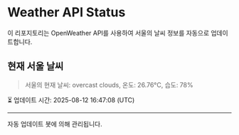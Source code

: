 
# Weather API Status

이 리포지토리는 OpenWeather API를 사용하여 서울의 날씨 정보를 자동으로 업데이트합니다.

## 현재 서울 날씨
> 서울의 현재 날씨: overcast clouds, 온도: 26.76°C, 습도: 78%

⏳ 업데이트 시간: 2025-08-12 16:47:08 (UTC)

---
자동 업데이트 봇에 의해 관리됩니다.
